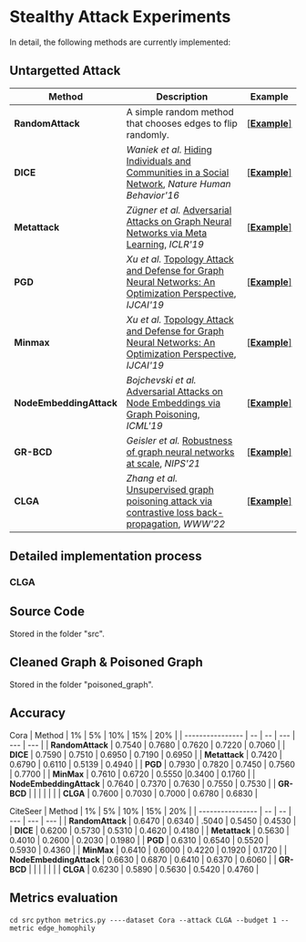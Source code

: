 # Stealthy Attack Experiments

In detail, the following methods are currently implemented:

## Untargetted Attack

| Method | Description | Example |
| ------ | ----------- | ------- |
| **RandomAttack** | A simple random method that chooses edges to flip randomly. |  [[**Example**]](https://github.com/EdisonLeeeee/GreatX/blob/master/examples/attack/targeted/random_attack.py) |
| **DICE** | *Waniek et al.* [Hiding Individuals and Communities in a Social Network](https://arxiv.org/abs/1608.00375), *Nature Human Behavior'16* | [[**Example**]](https://github.com/EdisonLeeeee/GreatX/blob/master/examples/attack/targeted/dice_attack.py)   |
| **Metattack** | *Zügner et al.* [Adversarial Attacks on Graph Neural Networks via Meta Learning](https://arxiv.org/abs/1902.08412), *ICLR'19* | [[**Example**]](https://github.com/EdisonLeeeee/GreatX/blob/master/examples/attack/untargeted/metattack.py) |
| **PGD** | *Xu et al.* [Topology Attack and Defense for Graph Neural Networks: An Optimization Perspective](https://arxiv.org/abs/1906.04214), *IJCAI'19* | [[**Example**]](https://github.com/EdisonLeeeee/GreatX/blob/master/examples/attack/untargeted/pgd_attack.py) |
| **Minmax** | *Xu et al.* [Topology Attack and Defense for Graph Neural Networks: An Optimization Perspective](https://arxiv.org/abs/1906.04214), *IJCAI'19* | [[**Example**]](https://github.com/EdisonLeeeee/GreatX/blob/master/examples/attack/untargeted/minmax_attack.py) |
| **NodeEmbeddingAttack** | *Bojchevski et al.* [Adversarial Attacks on Node Embeddings via Graph Poisoning](https://arxiv.org/abs/1809.01093), *ICML'19* | [[**Example**]]() |
| **GR-BCD** | *Geisler et al.* [ Robustness of graph neural networks at scale](https://github.com/sigeisler/robustness_of_gnns_at_scale), *NIPS'21* | [[**Example**]](https://github.com/rinnesz/clga) |
| **CLGA** | *Zhang et al.* [ Unsupervised graph poisoning attack via contrastive loss back-propagation](https://dl.acm.org/doi/abs/10.1145/3485447.3512179), *WWW'22* | [[**Example**]](https://github.com/rinnesz/clga) |

## Detailed implementation process

### CLGA


## Source Code

Stored in the folder "src".


## Cleaned Graph & Poisoned Graph

Stored in the folder "poisoned_graph".

## Accuracy

Cora
| Method | 1% | 5% | 10% | 15% | 20% |
| ---------------- | -- | -- | --- | --- | --- |
| **RandomAttack** | 0.7540 | 0.7680 | 0.7620 | 0.7220 | 0.7060 |
| **DICE** | 0.7590 | 0.7510 | 0.6950 | 0.7190 | 0.6950 |
| **Metattack** | 0.7420 | 0.6790 | 0.6110 | 0.5139 | 0.4940 |
| **PGD** | 0.7930 | 0.7820 | 0.7450 | 0.7560 | 0.7700 |
| **MinMax** | 0.7610 | 0.6720 | 0.5550 |0.3400 | 0.1760 |
| **NodeEmbeddingAttack** | 0.7640 | 0.7370 | 0.7630 | 0.7550 | 0.7530 |
| **GR-BCD** |  |  |  |  |  |
| **CLGA** | 0.7600 | 0.7030 | 0.7000 | 0.6780 | 0.6830 |


CiteSeer
| Method | 1% | 5% | 10% | 15% | 20% |
| ---------------- | -- | -- | --- | --- | --- |
| **RandomAttack** | 0.6470 | 0.6340 | .5040 | 0.5450 | 0.4530 |
| **DICE** | 0.6200 | 0.5730 | 0.5310 | 0.4620 | 0.4180 |
| **Metattack** | 0.5630 | 0.4010 | 0.2600 | 0.2030 | 0.1980 |
| **PGD** | 0.6310 | 0.6540 | 0.5520 | 0.5930 | 0.4360 |
| **MinMax** | 0.6410 | 0.6000 | 0.4220 | 0.1920 | 0.1720 |
| **NodeEmbeddingAttack** | 0.6630 | 0.6870 | 0.6410 | 0.6370 | 0.6060 |
| **GR-BCD** |  |  |  |  |  |
| **CLGA** | 0.6230 | 0.5890 | 0.5630 | 0.5420 | 0.4760 |

## Metrics evaluation
`cd src`
`python metrics.py ----dataset Cora --attack CLGA --budget 1 --metric edge_homophily`
